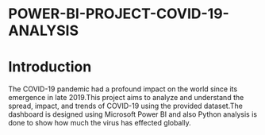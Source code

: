 # POWER-BI-PROJECT-COVID-19-ANALYSIS
# Introduction
The COVID-19 pandemic had a profound impact on the world since its emergence in late 2019.This project aims to analyze and understand the spread, impact, and trends of COVID-19 using the provided dataset.The dashboard is designed using Microsoft Power BI and also Python analysis is done to show how much the virus has effected globally.
